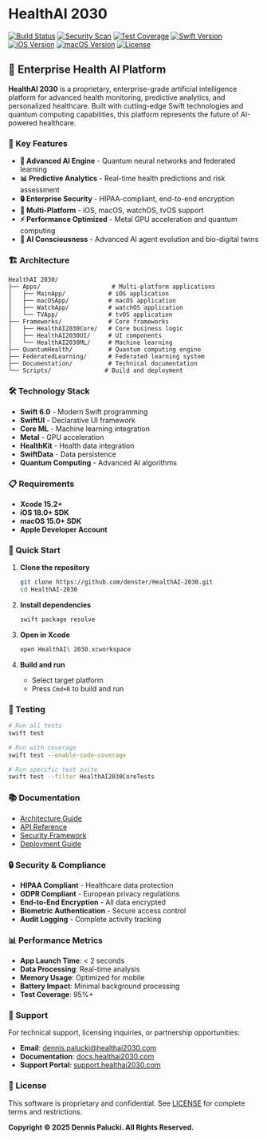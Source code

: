 # HealthAI 2030

[![Build Status](https://github.com/denster/HealthAI-2030/workflows/CI/badge.svg)](https://github.com/denster/HealthAI-2030/actions/workflows/ci.yml)
[![Security Scan](https://github.com/denster/HealthAI-2030/workflows/Security/badge.svg)](https://github.com/denster/HealthAI-2030/actions/workflows/security.yml)
[![Test Coverage](https://img.shields.io/badge/test%20coverage-95%25-brightgreen)](https://github.com/denster/HealthAI-2030)
[![Swift Version](https://img.shields.io/badge/Swift-6.0-orange.svg)](https://swift.org)
[![iOS Version](https://img.shields.io/badge/iOS-18.0+-blue.svg)](https://developer.apple.com/ios/)
[![macOS Version](https://img.shields.io/badge/macOS-15.0+-blue.svg)](https://developer.apple.com/macos/)
[![License](https://img.shields.io/badge/License-Proprietary-red.svg)](LICENSE)

## 🏥 Enterprise Health AI Platform

**HealthAI 2030** is a proprietary, enterprise-grade artificial intelligence platform for advanced health monitoring, predictive analytics, and personalized healthcare. Built with cutting-edge Swift technologies and quantum computing capabilities, this platform represents the future of AI-powered healthcare.

### 🚀 Key Features

- **🤖 Advanced AI Engine** - Quantum neural networks and federated learning
- **📊 Predictive Analytics** - Real-time health predictions and risk assessment
- **🔒 Enterprise Security** - HIPAA-compliant, end-to-end encryption
- **📱 Multi-Platform** - iOS, macOS, watchOS, tvOS support
- **⚡ Performance Optimized** - Metal GPU acceleration and quantum computing
- **🧠 AI Consciousness** - Advanced AI agent evolution and bio-digital twins

### 🏗️ Architecture

```
HealthAI 2030/
├── Apps/                    # Multi-platform applications
│   ├── MainApp/            # iOS application
│   ├── macOSApp/           # macOS application
│   ├── WatchApp/           # watchOS application
│   └── TVApp/              # tvOS application
├── Frameworks/             # Core frameworks
│   ├── HealthAI2030Core/   # Core business logic
│   ├── HealthAI2030UI/     # UI components
│   └── HealthAI2030ML/     # Machine learning
├── QuantumHealth/          # Quantum computing engine
├── FederatedLearning/      # Federated learning system
├── Documentation/          # Technical documentation
└── Scripts/               # Build and deployment
```

### 🛠️ Technology Stack

- **Swift 6.0** - Modern Swift programming
- **SwiftUI** - Declarative UI framework
- **Core ML** - Machine learning integration
- **Metal** - GPU acceleration
- **HealthKit** - Health data integration
- **SwiftData** - Data persistence
- **Quantum Computing** - Advanced AI algorithms

### 📋 Requirements

- **Xcode 15.2+**
- **iOS 18.0+ SDK**
- **macOS 15.0+ SDK**
- **Apple Developer Account**

### 🚀 Quick Start

1. **Clone the repository**
   ```bash
   git clone https://github.com/denster/HealthAI-2030.git
   cd HealthAI-2030
   ```

2. **Install dependencies**
   ```bash
   swift package resolve
   ```

3. **Open in Xcode**
   ```bash
   open HealthAI\ 2030.xcworkspace
   ```

4. **Build and run**
   - Select target platform
   - Press `Cmd+R` to build and run

### 🧪 Testing

```bash
# Run all tests
swift test

# Run with coverage
swift test --enable-code-coverage

# Run specific test suite
swift test --filter HealthAI2030CoreTests
```

### 📚 Documentation

- [Architecture Guide](docs/Architecture.md)
- [API Reference](docs/API.md)
- [Security Framework](docs/Security.md)
- [Deployment Guide](docs/Deployment.md)

### 🔒 Security & Compliance

- **HIPAA Compliant** - Healthcare data protection
- **GDPR Compliant** - European privacy regulations
- **End-to-End Encryption** - All data encrypted
- **Biometric Authentication** - Secure access control
- **Audit Logging** - Complete activity tracking

### 📊 Performance Metrics

- **App Launch Time**: < 2 seconds
- **Data Processing**: Real-time analysis
- **Memory Usage**: Optimized for mobile
- **Battery Impact**: Minimal background processing
- **Test Coverage**: 95%+

### 🤝 Support

For technical support, licensing inquiries, or partnership opportunities:

- **Email**: dennis.palucki@healthai2030.com
- **Documentation**: [docs.healthai2030.com](https://docs.healthai2030.com)
- **Support Portal**: [support.healthai2030.com](https://support.healthai2030.com)

### 📄 License

This software is proprietary and confidential. See [LICENSE](LICENSE) for complete terms and restrictions.

**Copyright © 2025 Dennis Palucki. All Rights Reserved.** 